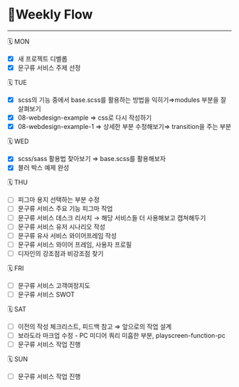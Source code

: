 # 📍Weekly Flow

---

<aside>
🗓️ MON

</aside>

- [x]  새 프로젝트 디벨롭
- [x]  문구류 서비스 주제 선정

<aside>
🗓️ TUE

</aside>

- [x]  scss의 기능 중에서 base.scss를 활용하는 방법을 익히기⇒modules 부분을 잘 살펴보기
- [x]  08-webdesign-example ⇒ css로 다시 작성하기
- [x]  08-webdesign-example-1 ⇒ 상세한 부분 수정해보기⇒ transition을 주는 부분

<aside>
🗓️ WED

</aside>

- [x]  scss/sass 활용법 찾아보기 ⇒ base.scss를 활용해보자
- [x]  블러 박스 예제 완성

<aside>
🗓️ THU

</aside>

- [ ]  피그마 용지 선택하는 부분 수정
- [ ]  문구류 서비스 주요 기능 피그마 작업
- [ ]  문구류 서비스 데스크 리서치 → 해당 서비스들 더 사용해보고 캡쳐해두기
- [ ]  문구류 서비스 유저 시나리오 작성
- [ ]  문구류 유사 서비스 와이어프레임 작성
- [ ]  문구류 서비스 와이어 프레임, 사용자 프로필
- [ ]  디자인의 강조점과 비강조점 찾기

<aside>
🗓️ FRI

</aside>

- [ ]  문구류 서비스 고객여정지도
- [ ]  문구류 서비스 SWOT

<aside>
🗓️ SAT

</aside>

- [ ]  이전의 작성 체크리스트, 피드백 참고 ⇒ 앞으로의 작업 설계
- [ ]  보라도라 마크업 수정 - PC 미디어 쿼리 미흡한 부분, playscreen-function-pc
- [ ]  문구류 서비스 작업 진행

<aside>
🗓️ SUN

</aside>

- [ ]  문구류 서비스 작업 진행